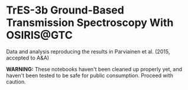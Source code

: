 # TrES-3b Ground-Based Transmission Spectroscopy With OSIRIS@GTC

Data and analysis reproducing the results in Parviainen et al. (2015, accepted to A&A)

**WARNING:** These notebooks haven't been cleaned up properly yet, and haven't been 
tested to be safe for public consumption. Proceed with caution.
